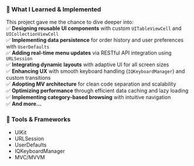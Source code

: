 ### 🚀 What I Learned & Implemented  
This project gave me the chance to dive deeper into:  
✅ **Designing reusable UI components** with custom `UITableViewCell` and `UICollectionViewCell`  
✅ **Implementing data persistence** for order history and user preferences with `UserDefaults`  
✅ **Adding real-time menu updates** via RESTful API integration using `URLSession`  
✅ **Integrating dynamic layouts** with adaptive UI for all screen sizes  
✅ **Enhancing UX** with smooth keyboard handling (`IQKeyboardManager`) and custom transitions  
✅ **Adopting MV architecture** for clean code separation and scalability  
✅ **Optimizing performance** through efficient data caching and lazy loading  
✅ **Implementing category-based browsing** with intuitive navigation  
✅ **And more...**  

### 🔧 Tools & Frameworks  
- UIKit  
- URLSession  
- UserDefaults  
- IQKeyboardManager  
- MVC/MVVM  

